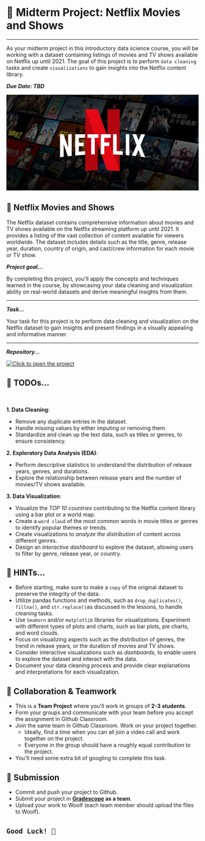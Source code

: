 # 🎯 Midterm Project: Netflix Movies and Shows

<hr>

As your midterm project in this introductory data science course, you will be working with a dataset containing listings of movies and TV shows available on Netflix up until 2021. The goal of this project is to perform `data cleaning` tasks and create `visualizations` to gain insights into the Netflix content library.

**_Due Date: TBD_**

<img src="./lessons/midterm/netflix-logo.jpeg" height="250px" width="100%">

## 🎯 Netflix Movies and Shows
The Netflix dataset contains comprehensive information about movies and TV shows available on the Netflix streaming platform up until 2021. It provides a listing of the vast collection of content available for viewers worldwide. The dataset includes details such as the title, genre, release year, duration, country of origin, and cast/crew information for each movie or TV show.

<aside>

**_Project goal..._**

By completing this project, you'll apply the concepts and techniques learned in the course, by showcasing your data cleaning and  visualization ability on real-world datasets and derive meaningful insights from them.

<hr>

**_Task..._**

Your task for this project is to perform data cleaning and visualization on the Netflix dataset to gain insights and present findings in a visually appealing and informative manner. 

<hr>

**_Repository..._**

[![Click to open the project](https://img.shields.io/static/v1?label=Open%20Project&message=Netflix%20Movies%20and%20Shows&color=blue)](https://github.com/kiboschool/netflix-midterm-project.git)

</aside>


## 🎯 TODOs...

<br>

**1. Data Cleaning**:

- Remove any duplicate entries in the dataset.
- Handle missing values by either imputing or removing them.
- Standardize and clean up the text data, such as titles or genres, to ensure consistency.
    
**2. Exploratory Data Analysis (EDA)**:

- Perform descriptive statistics to understand the distribution of release years, genres, and durations.
- Explore the relationship between release years and the number of movies/TV shows available.

**3. Data Visualization**:

- Visualize the _TOP 10 countries_ contributing to the Netflix content library using a bar plot or a world map.
- Create a `word cloud` of the most common words in movie titles or genres to identify popular themes or trends.
- Create visualizations to _analyze the distribution_ of content across different genres.
- Design an _interactive dashboard_ to explore the dataset, allowing users to filter by genre, release year, or country.

## 🎯 HINTs...
- Before starting, make sure to make a `copy` of the original dataset to preserve the integrity of the data.
- Utilize pandas functions and methods, such as `drop_duplicates()`, `fillna()`, and `str.replace()`as discussed in the lessons, to handle cleaning tasks.
- Use `Seaborn` and/or `matplotlib` libraries for visualizations. Experiment with different types of plots and charts, such as bar plots, pie charts, and word clouds.
- Focus on visualizing aspects such as the distribution of genres, the trend in release years, or the duration of movies and TV shows.
- Consider interactive visualizations such as _dashboards_, to enable users to explore the dataset and interact with the data.
- Document your data cleaning process and provide clear explanations and interpretations for each visualization.

## 🎯 Collaboration & Teamwork 
- This is a **Team Project** where you'll work in groups of **2-3 students**.
- Form your groups and communicate with your team before you accept the assignment in Github Classroom.
- Join the same team in Github Classroom. Work on your project together.
    - Ideally, find a time when you can all join a video call and work together on the project. 
    - Everyone in the group should have a roughly equal contribution to the project.
- You'll need some extra bit of googling to complete this task.


## 🎯 Submission
- Commit and push your project to Github.
- Submit your project in **[Gradescope](https://www.gradescope.com/courses/544001/assignments) as a team**.
- Upload your work to Woolf (each team member should upload the files to Woolf).


## `Good Luck! 🤝`